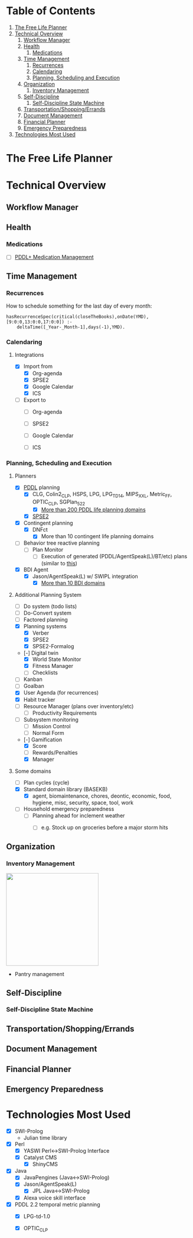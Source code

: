 
# Table of Contents

1.  [The Free Life Planner](#orgb3353cd)
2.  [Technical Overview](#orgf57adea)
    1.  [Workflow Manager](#org863b66a)
    2.  [Health](#org768183e)
        1.  [Medications](#org3fdf13b)
    3.  [Time Management](#orge9e04e0)
        1.  [Recurrences](#org7cbf9fd)
        2.  [Calendaring](#orgeb5d9b0)
        3.  [Planning, Scheduling and Execution](#org339c2d9)
    4.  [Organization](#org2b11f39)
        1.  [Inventory Management](#org687160a)
    5.  [Self-Discipline](#orgf7574a1)
        1.  [Self-Discipline State Machine](#org9623dc1)
    6.  [Transportation/Shopping/Errands](#org408f51b)
    7.  [Document Management](#orge25ce37)
    8.  [Financial Planner](#org073527e)
    9.  [Emergency Preparedness](#org6ce64c2)
3.  [Technologies Most Used](#org4d8f15e)


<a id="orgb3353cd"></a>

# The Free Life Planner


<a id="orgf57adea"></a>

# Technical Overview


<a id="org863b66a"></a>

## Workflow Manager


<a id="org768183e"></a>

## Health


<a id="org3fdf13b"></a>

### Medications

-   [ ] [PDDL+ Medication Management](https://github.com/fareskalaboud/PDDLPlusBenchmarkDomains)


<a id="orge9e04e0"></a>

## Time Management


<a id="org7cbf9fd"></a>

### Recurrences

How to schedule something for the last day of every month:

    hasRecurrenceSpec(critical(closeTheBooks),onDate(YMD),[9:0:0,13:0:0,17:0:0]) :-
    	deltaTime([_Year-_Month-1],days(-1),YMD).


<a id="orgeb5d9b0"></a>

### Calendaring

1.  Integrations

    -   [X] Import from
        -   [X] Org-agenda
        -   [X] SPSE2
        -   [X] Google Calendar
        -   [X] ICS
    -   [ ] Export to
        -   [ ] Org-agenda
        -   [ ] SPSE2
        -   [ ] Google Calendar
        -   [ ] ICS


<a id="org339c2d9"></a>

### Planning, Scheduling and Execution

1.  Planners

    -   [X] [PDDL](https://en.wikipedia.org/wiki/Planning_Domain_Definition_Language) planning
        -   [X] CLG, Colin2<sub>CLP</sub>, HSPS, LPG, LPG<sub>TD</sub><sub>1</sub><sub>4</sub>, MIPS<sub>XXL</sub>, Metric<sub>FF</sub>, OPTIC<sub>CLP</sub>, SGPlan<sub>522</sub>
            -   [X] [More than 200 PDDL life planning domains](https://github.com/aindilis/verber/tree/master/data-git/worldmodel/templates)
        -   [X] [SPSE2](https://frdcsa.org/visual-aid/pdf/Temporal-Planning-and-Inferencing-for-Personal-Task-Management-with-SPSE2.pdf)
    -   [X] Contingent planning
        -   [X] DNFct
            -   [X] More than 10 contingent life planning domains
    -   [ ] Behavior tree reactive planning
        -   [ ] Plan Monitor
            -   [ ] Execution of generated (PDDL/AgentSpeak(L)/BT/etc) plans (similar to [this](https://arxiv.org/pdf/2101.01964.pdf))
    -   [X] BDI Agent
        -   [X] Jason/AgentSpeak(L) w/ SWIPL integration
            -   [X] [More than 10 BDI domains](https://github.com/aindilis/jason/tree/master/examples)

2.  Additional Planning System

    -   [ ] Do system (todo lists)
    -   [ ] Do-Convert system
    -   [ ] Factored planning
    -   [X] Planning systems
        -   [X] Verber
        -   [X] SPSE2
        -   [X] SPSE2-Formalog
    -   [-] Digital twin
        -   [X] World State Monitor
        -   [X] Fitness Manager
        -   [ ] Checklists
    -   [ ] Kanban
    -   [ ] Goalban
    -   [X] User Agenda (for recurrences)
    -   [X] Habit tracker
    -   [ ] Resource Manager (plans over inventory/etc)
        -   [ ] Productivity Requirements
    -   [ ] Subsystem monitoring
        -   [ ] Mission Control
        -   [ ] Normal Form
    -   [-] Gamification
        -   [X] Score
        -   [ ] Rewards/Penalties
        -   [X] Manager

3.  Some domains

    -   [ ] Plan cycles (cycle)
    -   [X] Standard domain library (BASEKB)
        -   [X] agent, biomaintenance, chores, deontic, economic, food, hygiene, misc, security, space, tool, work
    -   [ ] Household emergency preparedness
        -   [ ] Planning ahead for inclement weather
            -   [ ] e.g. Stock up on groceries before a major storm hits


<a id="org2b11f39"></a>

## Organization


<a id="org687160a"></a>

### Inventory Management

<img src="https://frdcsa.org/~andrewdo/projects/flp-screencaps/14.jpg" width="250px">

-   Pantry management


<a id="orgf7574a1"></a>

## Self-Discipline


<a id="org9623dc1"></a>

### Self-Discipline State Machine


<a id="org408f51b"></a>

## Transportation/Shopping/Errands


<a id="orge25ce37"></a>

## Document Management


<a id="org073527e"></a>

## Financial Planner


<a id="org6ce64c2"></a>

## Emergency Preparedness


<a id="org4d8f15e"></a>

# Technologies Most Used

-   [X] SWI-Prolog
    -   Julian time library
-   [X] Perl    
    -   [X] YASWI Perl<->SWI-Prolog Interface
    -   [X] Catalyst CMS
        -   [X] ShinyCMS
-   [X] Java
    -   [X] JavaPengines (Java<->SWI-Prolog)
    -   [X] Jason/AgentSpeak(L)
        -   [X] JPL Java<->SWI-Prolog
    -   [X] Alexa voice skill interface
-   [X] PDDL 2.2 temporal metric planning
    -   [X] LPG-td-1.0
    -   [X] OPTIC<sub>CLP</sub>

